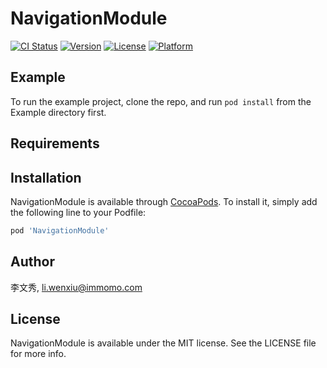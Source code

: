 # NavigationModule

[![CI Status](https://img.shields.io/travis/李文秀/NavigationModule.svg?style=flat)](https://travis-ci.org/李文秀/NavigationModule)
[![Version](https://img.shields.io/cocoapods/v/NavigationModule.svg?style=flat)](https://cocoapods.org/pods/NavigationModule)
[![License](https://img.shields.io/cocoapods/l/NavigationModule.svg?style=flat)](https://cocoapods.org/pods/NavigationModule)
[![Platform](https://img.shields.io/cocoapods/p/NavigationModule.svg?style=flat)](https://cocoapods.org/pods/NavigationModule)

## Example

To run the example project, clone the repo, and run `pod install` from the Example directory first.

## Requirements

## Installation

NavigationModule is available through [CocoaPods](https://cocoapods.org). To install
it, simply add the following line to your Podfile:

```ruby
pod 'NavigationModule'
```

## Author

李文秀, li.wenxiu@immomo.com

## License

NavigationModule is available under the MIT license. See the LICENSE file for more info.
